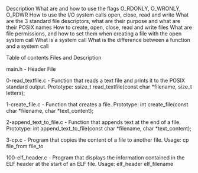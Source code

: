 Description What are and how to use the flags O_RDONLY, O_WRONLY, O_RDWR How to use the I/O system calls open, close, read and write What are the 3 standard file descriptors, what are their purpose and what are their POSIX names How to create, open, close, read and write files What are file permissions, and how to set them when creating a file with the open system call What is a system call What is the difference between a function and a system call

Table of contents Files and Description

main.h - Header File

0-read_textfile.c - Function that reads a text file and prints it to the POSIX standard output. Prototype: ssize_t read_textfile(const char *filename, size_t letters);

1-create_file.c - Function that creates a file. Prototype: int create_file(const char *filename, char *text_content);

2-append_text_to_file.c - Function that appends text at the end of a file. Prototype: int append_text_to_file(const char *filename, char *text_content);

3-cp.c - Program that copies the content of a file to another file. Usage: cp file_from file_to

100-elf_header.c - Program that displays the information contained in the ELF header at the start of an ELF file. Usage: elf_header elf_filename

